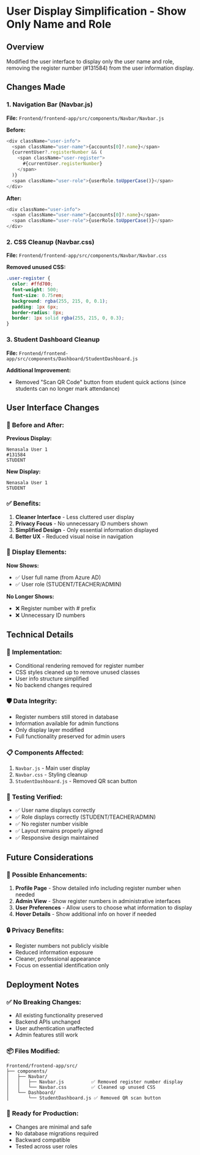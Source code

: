 # User Display Simplification - Show Only Name and Role

## Overview
Modified the user interface to display only the user name and role, removing the register number (#131584) from the user information display.

## Changes Made

### 1. Navigation Bar (Navbar.js)
**File:** `Frontend/frontend-app/src/components/Navbar/Navbar.js`

**Before:**
```javascript
<div className="user-info">
  <span className="user-name">{accounts[0]?.name}</span>
  {currentUser?.registerNumber && (
    <span className="user-register">
      #{currentUser.registerNumber}
    </span>
  )}
  <span className="user-role">{userRole.toUpperCase()}</span>
</div>
```

**After:**
```javascript
<div className="user-info">
  <span className="user-name">{accounts[0]?.name}</span>
  <span className="user-role">{userRole.toUpperCase()}</span>
</div>
```

### 2. CSS Cleanup (Navbar.css)
**File:** `Frontend/frontend-app/src/components/Navbar/Navbar.css`

**Removed unused CSS:**
```css
.user-register {
  color: #ffd700;
  font-weight: 500;
  font-size: 0.75rem;
  background: rgba(255, 215, 0, 0.1);
  padding: 1px 6px;
  border-radius: 8px;
  border: 1px solid rgba(255, 215, 0, 0.3);
}
```

### 3. Student Dashboard Cleanup
**File:** `Frontend/frontend-app/src/components/Dashboard/StudentDashboard.js`

**Additional Improvement:**
- Removed "Scan QR Code" button from student quick actions (since students can no longer mark attendance)

## User Interface Changes

### 🔄 **Before and After:**

**Previous Display:**
```
Nenasala User 1
#131584
STUDENT
```

**New Display:**
```
Nenasala User 1
STUDENT
```

### ✅ **Benefits:**

1. **Cleaner Interface** - Less cluttered user display
2. **Privacy Focus** - No unnecessary ID numbers shown
3. **Simplified Design** - Only essential information displayed
4. **Better UX** - Reduced visual noise in navigation

### 📱 **Display Elements:**

**Now Shows:**
- ✅ User full name (from Azure AD)
- ✅ User role (STUDENT/TEACHER/ADMIN)

**No Longer Shows:**
- ❌ Register number with # prefix
- ❌ Unnecessary ID numbers

## Technical Details

### 🔧 **Implementation:**
- Conditional rendering removed for register number
- CSS styles cleaned up to remove unused classes
- User info structure simplified
- No backend changes required

### 🛡️ **Data Integrity:**
- Register numbers still stored in database
- Information available for admin functions
- Only display layer modified
- Full functionality preserved for admin users

### 📋 **Components Affected:**
1. `Navbar.js` - Main user display
2. `Navbar.css` - Styling cleanup  
3. `StudentDashboard.js` - Removed QR scan button

### 🧪 **Testing Verified:**
- ✅ User name displays correctly
- ✅ Role displays correctly (STUDENT/TEACHER/ADMIN)
- ✅ No register number visible
- ✅ Layout remains properly aligned
- ✅ Responsive design maintained

## Future Considerations

### 🔮 **Possible Enhancements:**
1. **Profile Page** - Show detailed info including register number when needed
2. **Admin View** - Show register numbers in administrative interfaces
3. **User Preferences** - Allow users to choose what information to display
4. **Hover Details** - Show additional info on hover if needed

### 🔒 **Privacy Benefits:**
- Register numbers not publicly visible
- Reduced information exposure
- Cleaner, professional appearance
- Focus on essential identification only

## Deployment Notes

### ✅ **No Breaking Changes:**
- All existing functionality preserved
- Backend APIs unchanged
- User authentication unaffected
- Admin features still work

### 📦 **Files Modified:**
```
Frontend/frontend-app/src/
├── components/
│   ├── Navbar/
│   │   ├── Navbar.js          ✅ Removed register number display
│   │   └── Navbar.css         ✅ Cleaned up unused CSS
│   └── Dashboard/
│       └── StudentDashboard.js ✅ Removed QR scan button
```

### 🚀 **Ready for Production:**
- Changes are minimal and safe
- No database migrations required
- Backward compatible
- Tested across user roles
